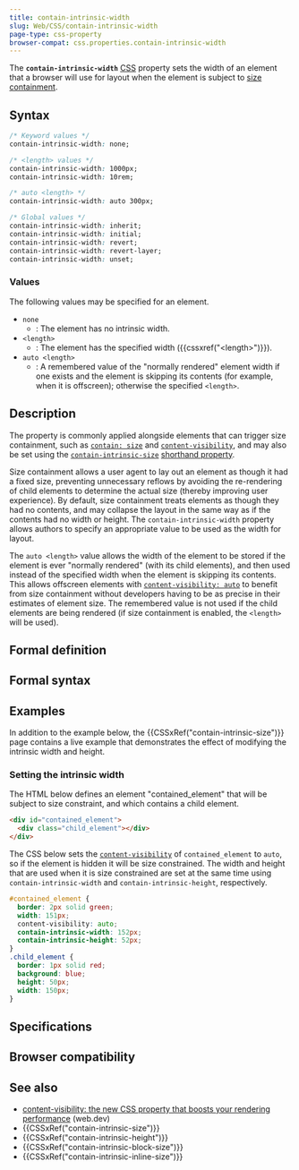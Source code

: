 ```yaml
---
title: contain-intrinsic-width
slug: Web/CSS/contain-intrinsic-width
page-type: css-property
browser-compat: css.properties.contain-intrinsic-width
---
```




The **`contain-intrinsic-width`** [CSS](/Web/CSS) property sets the width of an element that a browser will use for layout when the element is subject to [size containment](/Web/CSS/CSS_containment/Using_CSS_containment#size_containment).

## Syntax

```css
/* Keyword values */
contain-intrinsic-width: none;

/* <length> values */
contain-intrinsic-width: 1000px;
contain-intrinsic-width: 10rem;

/* auto <length> */
contain-intrinsic-width: auto 300px;

/* Global values */
contain-intrinsic-width: inherit;
contain-intrinsic-width: initial;
contain-intrinsic-width: revert;
contain-intrinsic-width: revert-layer;
contain-intrinsic-width: unset;
```

### Values

The following values may be specified for an element.

- `none`
  - : The element has no intrinsic width.
- `<length>`
  - : The element has the specified width ({{cssxref("&lt;length&gt;")}}).
- `auto <length>`
  - : A remembered value of the "normally rendered" element width if one exists and the element is skipping its contents (for example, when it is offscreen); otherwise the specified `<length>`.

## Description

The property is commonly applied alongside elements that can trigger size containment, such as [`contain: size`](/Web/CSS/contain) and [`content-visibility`](/Web/CSS/content-visibility), and may also be set using the [`contain-intrinsic-size`](/Web/CSS/contain-intrinsic-size) [shorthand property](/Web/CSS/Shorthand_properties).

Size containment allows a user agent to lay out an element as though it had a fixed size, preventing unnecessary reflows by avoiding the re-rendering of child elements to determine the actual size (thereby improving user experience).
By default, size containment treats elements as though they had no contents, and may collapse the layout in the same way as if the contents had no width or height.
The `contain-intrinsic-width` property allows authors to specify an appropriate value to be used as the width for layout.

The `auto <length>` value allows the width of the element to be stored if the element is ever "normally rendered" (with its child elements), and then used instead of the specified width when the element is skipping its contents.
This allows offscreen elements with [`content-visibility: auto`](/Web/CSS/content-visibility) to benefit from size containment without developers having to be as precise in their estimates of element size.
The remembered value is not used if the child elements are being rendered (if size containment is enabled, the `<length>` will be used).

## Formal definition



## Formal syntax



## Examples

In addition to the example below, the {{CSSxRef("contain-intrinsic-size")}} page contains a live example that demonstrates the effect of modifying the intrinsic width and height.

### Setting the intrinsic width

The HTML below defines an element "contained_element" that will be subject to size constraint, and which contains a child element.

```html
<div id="contained_element">
  <div class="child_element"></div>
</div>
```

The CSS below sets the [`content-visibility`](/Web/CSS/content-visibility) of `contained_element` to `auto`, so if the element is hidden it will be size constrained.
The width and height that are used when it is size constrained are set at the same time using `contain-intrinsic-width` and `contain-intrinsic-height`, respectively.

```css
#contained_element {
  border: 2px solid green;
  width: 151px;
  content-visibility: auto;
  contain-intrinsic-width: 152px;
  contain-intrinsic-height: 52px;
}
.child_element {
  border: 1px solid red;
  background: blue;
  height: 50px;
  width: 150px;
}
```

## Specifications



## Browser compatibility



## See also

- [content-visibility: the new CSS property that boosts your rendering performance](https://web.dev/articles/content-visibility) (web.dev)
- {{CSSxRef("contain-intrinsic-size")}}
- {{CSSxRef("contain-intrinsic-height")}}
- {{CSSxRef("contain-intrinsic-block-size")}}
- {{CSSxRef("contain-intrinsic-inline-size")}}
